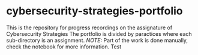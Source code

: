 # cybersecurity-strategies-portfolio
This is the repository for progress recordings on the assignature of Cybersecurity Strategies
The portfolio is divided by paractices where each sub-directory is an assignment. 
_NOTE:_ Part of the work is done manually, check the notebook for more information.
Test
